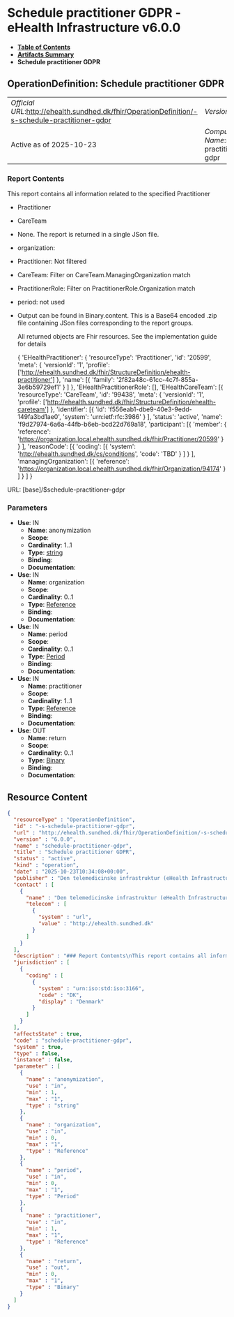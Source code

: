 # Schedule practitioner GDPR - eHealth Infrastructure v6.0.0

* [**Table of Contents**](toc.md)
* [**Artifacts Summary**](artifacts.md)
* **Schedule practitioner GDPR**

## OperationDefinition: Schedule practitioner GDPR 

| | |
| :--- | :--- |
| *Official URL*:http://ehealth.sundhed.dk/fhir/OperationDefinition/-s-schedule-practitioner-gdpr | *Version*:6.0.0 |
| Active as of 2025-10-23 | *Computable Name*:schedule-practitioner-gdpr |

 

### Report Contents

 
This report contains all information related to the specified Practitioner 
* Practitioner
* CareTeam
* None. The report is returned in a single JSon file.
* organization: 
* Practitioner: Not filtered
* CareTeam: Filter on CareTeam.ManagingOrganization match
* PractitionerRole: Filter on PractitionerRole.Organization match
 
* period: not used
* Output can be found in Binary.content. This is a Base64 encoded .zip file containing JSon files corresponding to the report groups.


  All returned objects are Fhir resources. See the implementation guide for details


  { 'EHealthPractitioner': { 'resourceType': 'Practitioner', 'id': '20599', 'meta': { 'versionId': '1', 'profile': ['http://ehealth.sundhed.dk/fhir/StructureDefinition/ehealth-practitioner'] }, 'name': [{ 'family': '2f82a48c-61cc-4c7f-855a-3e6b59729ef1' } ] }, 'EHealthPractitionerRole': [], 'EHealthCareTeam': [{ 'resourceType': 'CareTeam', 'id': '99438', 'meta': { 'versionId': '1', 'profile': ['http://ehealth.sundhed.dk/fhir/StructureDefinition/ehealth-careteam'] }, 'identifier': [{ 'id': 'f556eab1-dbe9-40e3-9edd-149fa3bd1ae0', 'system': 'urn:ietf:rfc:3986' } ], 'status': 'active', 'name': 'f9d27974-6a6a-44fb-b6eb-bcd22d769a18', 'participant': [{ 'member': { 'reference': 'https://organization.local.ehealth.sundhed.dk/fhir/Practitioner/20599' } } ], 'reasonCode': [{ 'coding': [{ 'system': 'http://ehealth.sundhed.dk/cs/conditions', 'code': 'TBD' } ] } ], 'managingOrganization': [{ 'reference': 'https://organization.local.ehealth.sundhed.dk/fhir/Organization/94174' } ] } ] }
 

URL: [base]/$schedule-practitioner-gdpr

### Parameters

* **Use**: IN
  * **Name**: anonymization
  * **Scope**: 
  * **Cardinality**: 1..1
  * **Type**: [string](http://hl7.org/fhir/R4/datatypes.html#string)
  * **Binding**: 
  * **Documentation**: 
* **Use**: IN
  * **Name**: organization
  * **Scope**: 
  * **Cardinality**: 0..1
  * **Type**: [Reference](http://hl7.org/fhir/R4/references.html#Reference)
  * **Binding**: 
  * **Documentation**: 
* **Use**: IN
  * **Name**: period
  * **Scope**: 
  * **Cardinality**: 0..1
  * **Type**: [Period](http://hl7.org/fhir/R4/datatypes.html#Period)
  * **Binding**: 
  * **Documentation**: 
* **Use**: IN
  * **Name**: practitioner
  * **Scope**: 
  * **Cardinality**: 1..1
  * **Type**: [Reference](http://hl7.org/fhir/R4/references.html#Reference)
  * **Binding**: 
  * **Documentation**: 
* **Use**: OUT
  * **Name**: return
  * **Scope**: 
  * **Cardinality**: 0..1
  * **Type**: [Binary](http://hl7.org/fhir/R4/binary.html)
  * **Binding**: 
  * **Documentation**: 



## Resource Content

```json
{
  "resourceType" : "OperationDefinition",
  "id" : "-s-schedule-practitioner-gdpr",
  "url" : "http://ehealth.sundhed.dk/fhir/OperationDefinition/-s-schedule-practitioner-gdpr",
  "version" : "6.0.0",
  "name" : "schedule-practitioner-gdpr",
  "title" : "Schedule practitioner GDPR",
  "status" : "active",
  "kind" : "operation",
  "date" : "2025-10-23T10:34:08+00:00",
  "publisher" : "Den telemedicinske infrastruktur (eHealth Infrastructure)",
  "contact" : [
    {
      "name" : "Den telemedicinske infrastruktur (eHealth Infrastructure)",
      "telecom" : [
        {
          "system" : "url",
          "value" : "http://ehealth.sundhed.dk"
        }
      ]
    }
  ],
  "description" : "### Report Contents\nThis report contains all information related to the specified Practitioner\n- Practitioner\n- CareTeam\n- PractitionerRole\n### Grouping \nNone. The report is returned in a single JSon file.\n### Parameters\n- organization: \n    - Practitioner: Not filtered\n    - CareTeam: Filter on CareTeam.ManagingOrganization match\n    - PractitionerRole: Filter on PractitionerRole.Organization match\n- period: not used\n- practitionerID: The practitioner to fetch information for\n### Output\nOutput can be found in Binary.content. This is a Base64 encoded .zip file containing JSon files corresponding to the report groups.\n### Example output\nAll returned objects are Fhir resources. See the implementation guide for details\n\n    {\n        'EHealthPractitioner': {\n            'resourceType': 'Practitioner',\n            'id': '20599',\n            'meta': {\n                'versionId': '1',\n                'profile': ['http://ehealth.sundhed.dk/fhir/StructureDefinition/ehealth-practitioner']\n            },\n            'name': [{\n                    'family': '2f82a48c-61cc-4c7f-855a-3e6b59729ef1'\n                }\n            ]\n        },\n        'EHealthPractitionerRole': [],\n        'EHealthCareTeam': [{\n                'resourceType': 'CareTeam',\n                'id': '99438',\n                'meta': {\n                    'versionId': '1',\n                    'profile': ['http://ehealth.sundhed.dk/fhir/StructureDefinition/ehealth-careteam']\n                },\n                'identifier': [{\n                        'id': 'f556eab1-dbe9-40e3-9edd-149fa3bd1ae0',\n                        'system': 'urn:ietf:rfc:3986'\n                    }\n                ],\n                'status': 'active',\n                'name': 'f9d27974-6a6a-44fb-b6eb-bcd22d769a18',\n                'participant': [{\n                        'member': {\n                            'reference': 'https://organization.local.ehealth.sundhed.dk/fhir/Practitioner/20599'\n                        }\n                    }\n                ],\n                'reasonCode': [{\n                        'coding': [{\n                                'system': 'http://ehealth.sundhed.dk/cs/conditions',\n                                'code': 'TBD'\n                            }\n                        ]\n                    }\n                ],\n                'managingOrganization': [{\n                        'reference': 'https://organization.local.ehealth.sundhed.dk/fhir/Organization/94174'\n                    }\n                ]\n            }\n        ]\n    }\n",
  "jurisdiction" : [
    {
      "coding" : [
        {
          "system" : "urn:iso:std:iso:3166",
          "code" : "DK",
          "display" : "Denmark"
        }
      ]
    }
  ],
  "affectsState" : true,
  "code" : "schedule-practitioner-gdpr",
  "system" : true,
  "type" : false,
  "instance" : false,
  "parameter" : [
    {
      "name" : "anonymization",
      "use" : "in",
      "min" : 1,
      "max" : "1",
      "type" : "string"
    },
    {
      "name" : "organization",
      "use" : "in",
      "min" : 0,
      "max" : "1",
      "type" : "Reference"
    },
    {
      "name" : "period",
      "use" : "in",
      "min" : 0,
      "max" : "1",
      "type" : "Period"
    },
    {
      "name" : "practitioner",
      "use" : "in",
      "min" : 1,
      "max" : "1",
      "type" : "Reference"
    },
    {
      "name" : "return",
      "use" : "out",
      "min" : 0,
      "max" : "1",
      "type" : "Binary"
    }
  ]
}

```
